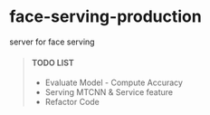 # face-serving-production
server for face serving
> #### TODO LIST 
>    - Evaluate Model - Compute Accuracy
>    - Serving MTCNN & Service feature
>    - Refactor Code
